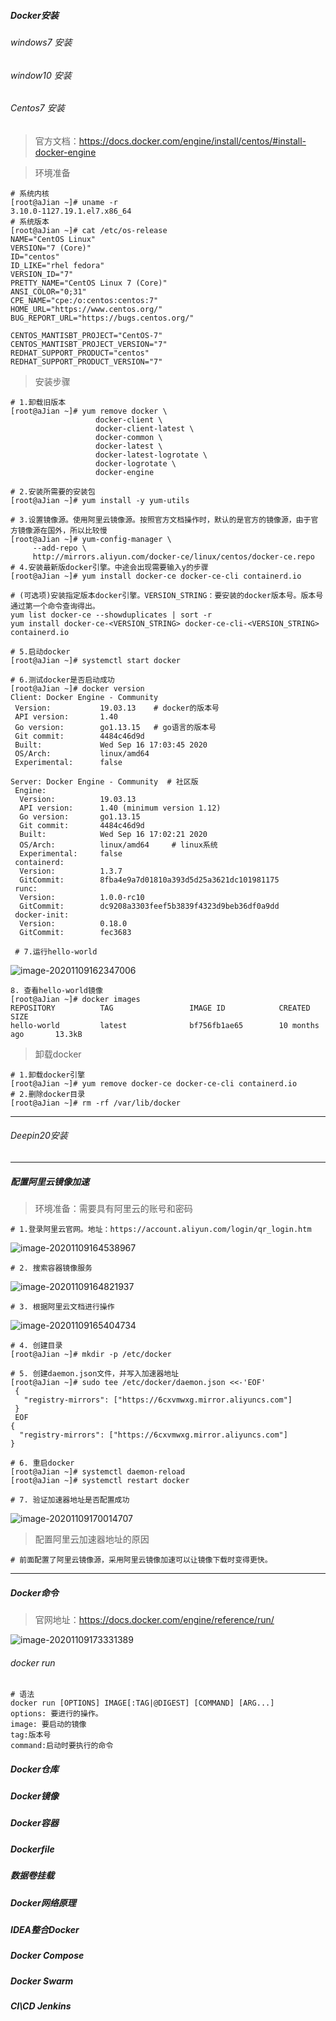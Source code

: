 ##### Docker安装

###### windows7 安装

###### window10 安装

###### Centos7 安装

> 官方文档：https://docs.docker.com/engine/install/centos/#install-docker-engine

> 环境准备

```shell
# 系统内核
[root@aJian ~]# uname -r
3.10.0-1127.19.1.el7.x86_64
# 系统版本
[root@aJian ~]# cat /etc/os-release
NAME="CentOS Linux"
VERSION="7 (Core)"
ID="centos"
ID_LIKE="rhel fedora"
VERSION_ID="7"
PRETTY_NAME="CentOS Linux 7 (Core)"
ANSI_COLOR="0;31"
CPE_NAME="cpe:/o:centos:centos:7"
HOME_URL="https://www.centos.org/"
BUG_REPORT_URL="https://bugs.centos.org/"

CENTOS_MANTISBT_PROJECT="CentOS-7"
CENTOS_MANTISBT_PROJECT_VERSION="7"
REDHAT_SUPPORT_PRODUCT="centos"
REDHAT_SUPPORT_PRODUCT_VERSION="7"
```

> 安装步骤

```shell
# 1.卸载旧版本
[root@aJian ~]# yum remove docker \
                   docker-client \
                   docker-client-latest \
                   docker-common \
                   docker-latest \
                   docker-latest-logrotate \
                   docker-logrotate \
                   docker-engine

# 2.安装所需要的安装包
[root@aJian ~]# yum install -y yum-utils

# 3.设置镜像源。使用阿里云镜像源。按照官方文档操作时，默认的是官方的镜像源，由于官方镜像源在国外，所以比较慢
[root@aJian ~]# yum-config-manager \
     --add-repo \
     http://mirrors.aliyun.com/docker-ce/linux/centos/docker-ce.repo
# 4.安装最新版docker引擎。中途会出现需要输入y的步骤
[root@aJian ~]# yum install docker-ce docker-ce-cli containerd.io
 
# (可选项)安装指定版本docker引擎。VERSION_STRING：要安装的docker版本号。版本号通过第一个命令查询得出。
yum list docker-ce --showduplicates | sort -r
yum install docker-ce-<VERSION_STRING> docker-ce-cli-<VERSION_STRING> containerd.io

# 5.启动docker
[root@aJian ~]# systemctl start docker

# 6.测试docker是否启动成功
[root@aJian ~]# docker version
Client: Docker Engine - Community
 Version:           19.03.13    # docker的版本号
 API version:       1.40
 Go version:        go1.13.15   # go语言的版本号
 Git commit:        4484c46d9d
 Built:             Wed Sep 16 17:03:45 2020
 OS/Arch:           linux/amd64
 Experimental:      false

Server: Docker Engine - Community  # 社区版
 Engine:
  Version:          19.03.13
  API version:      1.40 (minimum version 1.12)
  Go version:       go1.13.15
  Git commit:       4484c46d9d
  Built:            Wed Sep 16 17:02:21 2020
  OS/Arch:          linux/amd64     # linux系统
  Experimental:     false
 containerd:
  Version:          1.3.7
  GitCommit:        8fba4e9a7d01810a393d5d25a3621dc101981175
 runc:
  Version:          1.0.0-rc10
  GitCommit:        dc9208a3303feef5b3839f4323d9beb36df0a9dd
 docker-init:
  Version:          0.18.0
  GitCommit:        fec3683
  
 # 7.运行hello-world

```

![image-20201109162347006](C:\Users\Administrator\AppData\Roaming\Typora\typora-user-images\image-20201109162347006.png)

```shell
8. 查看hello-world镜像
[root@aJian ~]# docker images
REPOSITORY          TAG                 IMAGE ID            CREATED             SIZE
hello-world         latest              bf756fb1ae65        10 months ago       13.3kB
```

> 卸载docker

```shell
# 1.卸载docker引擎
[root@aJian ~]# yum remove docker-ce docker-ce-cli containerd.io
# 2.删除docker目录
[root@aJian ~]# rm -rf /var/lib/docker
```

***

###### Deepin20安装

***

##### 配置阿里云镜像加速

> 环境准备：需要具有阿里云的账号和密码

```shell
# 1.登录阿里云官网。地址：https://account.aliyun.com/login/qr_login.htm
```

![image-20201109164538967](C:\Users\Administrator\AppData\Roaming\Typora\typora-user-images\image-20201109164538967.png)

``` shell
# 2. 搜索容器镜像服务
```

![image-20201109164821937](C:\Users\Administrator\AppData\Roaming\Typora\typora-user-images\image-20201109164821937.png)

```shell
# 3. 根据阿里云文档进行操作
```

![image-20201109165404734](C:\Users\Administrator\AppData\Roaming\Typora\typora-user-images\image-20201109165404734.png)

```shell
# 4. 创建目录
[root@aJian ~]# mkdir -p /etc/docker

# 5. 创建daemon.json文件，并写入加速器地址
[root@aJian ~]# sudo tee /etc/docker/daemon.json <<-'EOF'
 {
   "registry-mirrors": ["https://6cxvmwxg.mirror.aliyuncs.com"]
 }
 EOF
{
  "registry-mirrors": ["https://6cxvmwxg.mirror.aliyuncs.com"]
}

# 6. 重启docker
[root@aJian ~]# systemctl daemon-reload
[root@aJian ~]# systemctl restart docker

# 7. 验证加速器地址是否配置成功
```

![image-20201109170014707](C:\Users\Administrator\AppData\Roaming\Typora\typora-user-images\image-20201109170014707.png)



>配置阿里云加速器地址的原因

```shell
# 前面配置了阿里云镜像源，采用阿里云镜像加速可以让镜像下载时变得更快。  
```

***

##### Docker命令

> 官网地址：https://docs.docker.com/engine/reference/run/

![image-20201109173331389](C:\Users\Administrator\AppData\Roaming\Typora\typora-user-images\image-20201109173331389.png)

###### docker run

```shell
# 语法
docker run [OPTIONS] IMAGE[:TAG|@DIGEST] [COMMAND] [ARG...]
options: 要进行的操作。
image: 要启动的镜像
tag:版本号
command:启动时要执行的命令

```



##### Docker仓库

##### Docker镜像

##### Docker容器

##### Dockerfile

##### 数据卷挂载

##### Docker网络原理

#####  IDEA整合Docker

##### Docker Compose

##### Docker Swarm

##### CI\CD Jenkins



